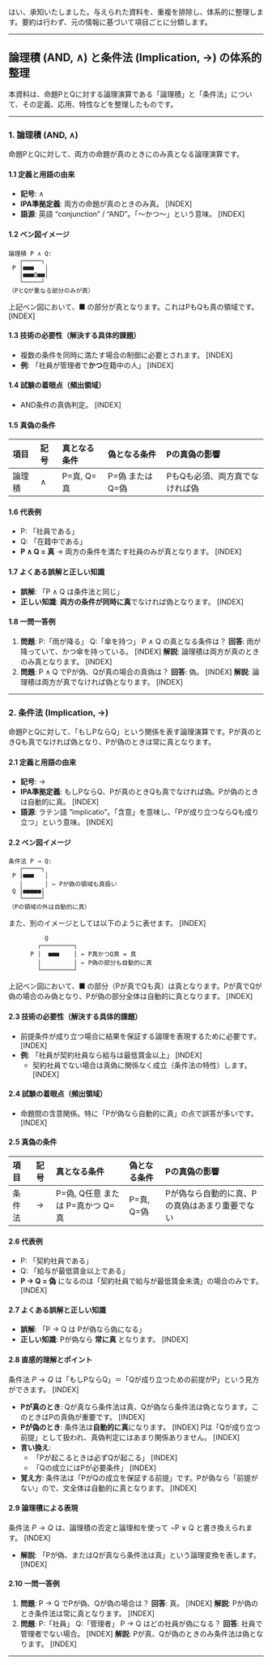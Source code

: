 はい、承知いたしました。与えられた資料を、重複を排除し、体系的に整理します。要約は行わず、元の情報に基づいて項目ごとに分類します。

---

## 論理積 (AND, ∧) と条件法 (Implication, →) の体系的整理

本資料は、命題PとQに対する論理演算である「論理積」と「条件法」について、その定義、応用、特性などを整理したものです。

---

### 1. 論理積 (AND, ∧)

命題PとQに対して、両方の命題が真のときにのみ真となる論理演算です。

#### 1.1 定義と用語の由来

*   **記号**: ∧
*   **IPA準拠定義**: 両方の命題が真のときのみ真。 [INDEX]
*   **語源**: 英語 “conjunction” / “AND”。「〜かつ〜」という意味。 [INDEX]

#### 1.2 ベン図イメージ

```
論理積 P ∧ Q:
   ┌─────┐
 P │■■■   │
   │■■■Q■■│
   └─────┘
（PとQが重なる部分のみが真）
```

上記ベン図において、■ の部分が真となります。これはPもQも真の領域です。 [INDEX]

#### 1.3 技術の必要性（解決する具体的課題）

*   複数の条件を同時に満たす場合の制御に必要とされます。 [INDEX]
*   **例**: 「社員が管理者で**かつ**在籍中の人」 [INDEX]

#### 1.4 試験の着眼点（頻出領域）

*   AND条件の真偽判定。 [INDEX]

#### 1.5 真偽の条件

| 項目   | 記号 | 真となる条件 | 偽となる条件      | Pの真偽の影響                 |
| :----- | :--- | :----------- | :---------------- | :---------------------------- |
| 論理積 | ∧    | P=真, Q=真   | P=偽 または Q=偽 | PもQも必須、両方真でなければ偽 |

#### 1.6 代表例

*   P: 「社員である」
*   Q: 「在籍中である」
*   **P ∧ Q = 真** → 両方の条件を満たす社員のみが真となります。 [INDEX]

#### 1.7 よくある誤解と正しい知識

*   **誤解**: 「P ∧ Q は条件法と同じ」
*   **正しい知識**: **両方の条件が同時に真**でなければ偽となります。 [INDEX]

#### 1.8 一問一答例

1.  **問題**: P:「雨が降る」 Q:「傘を持つ」 P ∧ Q の真となる条件は？
    **回答**: 雨が降っていて、かつ傘を持っている。 [INDEX]
    **解説**: 論理積は両方が真のときのみ真となります。 [INDEX]
2.  **問題**: P ∧ Q でPが偽、Qが真の場合の真偽は？
    **回答**: 偽。 [INDEX]
    **解説**: 論理積は両方が真でなければ偽となります。 [INDEX]

---

### 2. 条件法 (Implication, →)

命題PとQに対して、「もしPならQ」という関係を表す論理演算です。Pが真のときQも真でなければ偽となり、Pが偽のときは常に真となります。

#### 2.1 定義と用語の由来

*   **記号**: →
*   **IPA準拠定義**: もしPならQ、Pが真のときQも真でなければ偽。Pが偽のときは自動的に真。 [INDEX]
*   **語源**: ラテン語 “implicatio”。「含意」を意味し、「Pが成り立つならQも成り立つ」という意味。 [INDEX]

#### 2.2 ベン図イメージ

```
条件法 P → Q:
   ┌─────┐
 P │■■■   │
   │      │ ← Pが偽の領域も真扱い
 Q │■■■■■│
   └─────┘
（Pの領域の外は自動的に真）
```

また、別のイメージとしては以下のように表せます。 [INDEX]

```
          Q
        ┌─────────┐
      P │  ■■■    │ ← P真かつQ真 = 真
        │         │ ← P偽の部分も自動的に真
        └─────────┘
```

上記ベン図において、■ の部分（Pが真でQも真）は真となります。Pが真でQが偽の場合のみ偽となり、Pが偽の部分全体は自動的に真となります。 [INDEX]

#### 2.3 技術の必要性（解決する具体的課題）

*   前提条件が成り立つ場合に結果を保証する論理を表現するために必要です。 [INDEX]
*   **例**: 「社員が契約社員なら給与は最低賃金以上」 [INDEX]
    *   契約社員でない場合は真偽に関係なく成立（条件法の特性）します。 [INDEX]

#### 2.4 試験の着眼点（頻出領域）

*   命題間の含意関係。特に「Pが偽なら自動的に真」の点で誤答が多いです。 [INDEX]

#### 2.5 真偽の条件

| 項目   | 記号 | 真となる条件                 | 偽となる条件 | Pの真偽の影響                                 |
| :----- | :--- | :--------------------------- | :----------- | :-------------------------------------------- |
| 条件法 | →    | P=偽, Q任意 または P=真かつ Q=真 | P=真, Q=偽   | Pが偽なら自動的に真、Pの真偽はあまり重要でない |

#### 2.6 代表例

*   P: 「契約社員である」
*   Q: 「給与が最低賃金以上である」
*   **P → Q = 偽** になるのは「契約社員で給与が最低賃金未満」の場合のみです。 [INDEX]

#### 2.7 よくある誤解と正しい知識

*   **誤解**: 「P → Q は Pが偽なら偽になる」
*   **正しい知識**: Pが偽なら **常に真** となります。 [INDEX]

#### 2.8 直感的理解とポイント

条件法 $P → Q$ は「もしPならQ」＝「Qが成り立つための前提がP」という見方ができます。 [INDEX]

*   **Pが真のとき**: Qが真なら条件法は真、Qが偽なら条件法は偽となります。このときはPの真偽が重要です。 [INDEX]
*   **Pが偽のとき**: 条件法は**自動的に真**になります。 [INDEX] Pは「Qが成り立つ前提」として扱われ、真偽判定にはあまり関係ありません。 [INDEX]
*   **言い換え**:
    *   「Pが起こるときは必ずQが起こる」 [INDEX]
    *   「Qの成立にはPが必要条件」 [INDEX]
*   **覚え方**: 条件法は「PがQの成立を保証する前提」です。Pが偽なら「前提がない」ので、文全体は自動的に真となります。 [INDEX]

#### 2.9 論理積による表現

条件法 $P → Q$ は、論理積の否定と論理和を使って ¬P ∨ Q と書き換えられます。 [INDEX]
*   **解説**: 「Pが偽、またはQが真なら条件法は真」という論理変換を表します。 [INDEX]

#### 2.10 一問一答例

1.  **問題**: P → Q でPが偽、Qが偽の場合は？
    **回答**: 真。 [INDEX]
    **解説**: Pが偽のとき条件法は常に真となります。 [INDEX]
2.  **問題**: P:「社員」 Q:「管理者」 P → Q はどの社員が偽になる？
    **回答**: 社員で管理者でない場合。 [INDEX]
    **解説**: Pが真、Qが偽のときのみ条件法は偽となります。 [INDEX]

---